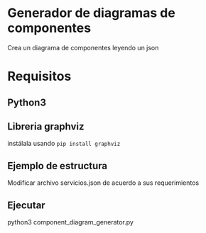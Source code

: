 # Generador de diagramas de componentes
Crea un diagrama de componentes leyendo un json
# Requisitos
## Python3
## Libreria graphviz
 instálala usando `pip install graphviz`
 ## Ejemplo de estructura
 Modificar archivo servicios.json de acuerdo a sus requerimientos
 ## Ejecutar 
 python3 component_diagram_generator.py
